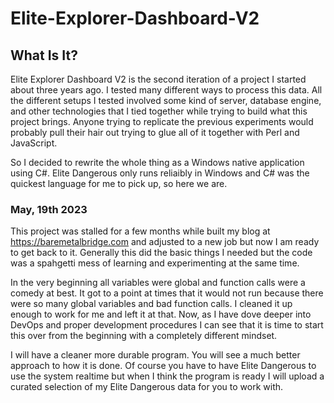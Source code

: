# Elite-Explorer-Dashboard-V2
## What Is It?
Elite Explorer Dashboard V2 is the second iteration of a project I started about three years ago. I tested many different ways to process this data. All the different setups I tested involved some kind of server, database engine, and other technologies that I tied together while trying to build what this project brings. Anyone trying to replicate the previous experiments would probably pull their hair out trying to glue all of it together with Perl and JavaScript.

So I decided to rewrite the whole thing as a Windows native application using C#. Elite Dangerous only runs reliaibly in Windows and C# was the quickest language for me to pick up, so here we are.


### May, 19th 2023
This project was stalled for a few months while built my blog at https://baremetalbridge.com and adjusted to a new job but now I am ready to get back to it. Generally this did the basic things I needed but the code was a spahgetti mess of learning and experimenting at the same time.

In the very beginning all variables were global and function calls were a comedy at best. It got to a point at times that it would not run because there were so many global variables and bad function calls. I cleaned it up enough to work for me and left it at that. Now, as I have dove deeper into DevOps and proper development procedures I can see that it is time to start this over from the beginning with a completely different mindset.

I will have a cleaner more durable program. You will see a much better approach to how it is done. Of course you have to have Elite Dangerous to use the system realtime but when I think the program is ready I will upload a curated selection of my Elite Dangerous data for you to work with. 

